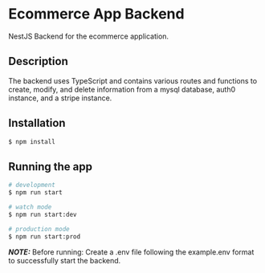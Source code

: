 # Ecommerce App Backend

NestJS Backend for the ecommerce application.

## Description

The backend uses TypeScript and contains various routes and functions to create, modify, and delete information from a mysql database, auth0 instance, and a stripe instance.

## Installation

```bash
$ npm install
```

## Running the app

```bash
# development
$ npm run start

# watch mode
$ npm run start:dev

# production mode
$ npm run start:prod
```

<!-- ## Test

```bash
# unit tests
$ npm run test

# e2e tests
$ npm run test:e2e

# test coverage
$ npm run test:cov
``` -->

**_NOTE:_** Before running: Create a .env file following the example.env format to successfully start the backend.
